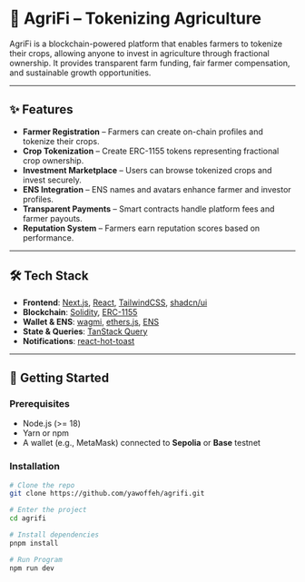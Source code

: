 # 🌱 AgriFi – Tokenizing Agriculture

AgriFi is a blockchain-powered platform that enables farmers to tokenize their crops, allowing anyone to invest in agriculture through fractional ownership. It provides transparent farm funding, fair farmer compensation, and sustainable growth opportunities.

---

## ✨ Features

- **Farmer Registration** – Farmers can create on-chain profiles and tokenize their crops.  
- **Crop Tokenization** – Create ERC-1155 tokens representing fractional crop ownership.  
- **Investment Marketplace** – Users can browse tokenized crops and invest securely.  
- **ENS Integration** – ENS names and avatars enhance farmer and investor profiles.  
- **Transparent Payments** – Smart contracts handle platform fees and farmer payouts.  
- **Reputation System** – Farmers earn reputation scores based on performance.  

---

## 🛠️ Tech Stack

- **Frontend**: [Next.js](https://nextjs.org/), [React](https://react.dev/), [TailwindCSS](https://tailwindcss.com/), [shadcn/ui](https://ui.shadcn.com/)  
- **Blockchain**: [Solidity](https://soliditylang.org/), [ERC-1155](https://eips.ethereum.org/EIPS/eip-1155)  
- **Wallet & ENS**: [wagmi](https://wagmi.sh/), [ethers.js](https://docs.ethers.io/), [ENS](https://ens.domains/)  
- **State & Queries**: [TanStack Query](https://tanstack.com/query/latest)  
- **Notifications**: [react-hot-toast](https://react-hot-toast.com/)  

---

## 🚀 Getting Started

### Prerequisites
- Node.js (>= 18)
- Yarn or npm
- A wallet (e.g., MetaMask) connected to **Sepolia** or **Base** testnet

### Installation

```bash
# Clone the repo
git clone https://github.com/yawoffeh/agrifi.git

# Enter the project
cd agrifi

# Install dependencies
pnpm install

# Run Program
npm run dev
